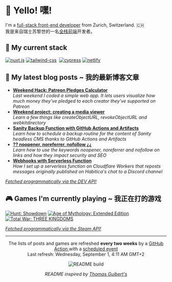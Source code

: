 <h1>👋 Yello! 嘿!</h1>

<p>I'm a <a href="https://css-tricks.com/ooooops-i-guess-were-full-stack-developers-now/">full-stack front-end developer</a> from Zurich, Switzerland. 🇨🇭<br />
我是来自瑞士苏黎世的一名<a href="https://css-tricks.com/ooooops-i-guess-were-full-stack-developers-now/">全栈前端</a>开发者。</p>

<h2>🍔 My current stack</h2>

<p>
 <a href="https:&#x2F;&#x2F;nuxtjs.org"><img alt="nuxt.js"
 src="https://img.shields.io/badge/Nuxt.js-00C58E?style=for-the-badge&logoColor=white&logo=nuxt.js" /></a>
 <a href="https:&#x2F;&#x2F;tailwindcss.com"><img alt="tailwind-css"
 src="https://img.shields.io/badge/Tailwind%20CSS-38B2AC?style=for-the-badge&logoColor=white&logo=tailwind-css" /></a>
 <a href="https:&#x2F;&#x2F;www.sanity.io"><img alt=""
 src="https://img.shields.io/badge/Sanity-fa1607?style=for-the-badge&logoColor=white&logo=" /></a>
 <a href="https:&#x2F;&#x2F;www.cypress.io"><img alt="cypress"
 src="https://img.shields.io/badge/Cypress-17202C?style=for-the-badge&logoColor=white&logo=cypress" /></a>
 <a href="https:&#x2F;&#x2F;www.netlify.com"><img alt="netlify"
 src="https://img.shields.io/badge/Netlify-00C7B7?style=for-the-badge&logoColor=white&logo=netlify" /></a>
</p> 


<h2>📝 My latest blog posts ~ 我的最新博客文章</h2>
<ul>
    <li> <a href="https:&#x2F;&#x2F;dev.to&#x2F;mornir&#x2F;weekend-hack-patreon-pledges-calculator-19m9"><b>Weekend Hack: Patreon Pledges Calculator</b></a><br/><i>Last weekend I coded a simple web app. It lets users visualize how much money they&#39;ve pledged to each creator they&#39;ve supported on Patreon</i></li>
    <li> <a href="https:&#x2F;&#x2F;dev.to&#x2F;mornir&#x2F;weekend-project-creating-a-media-viewer-3ef0"><b>Weekend project: creating a media viewer</b></a><br/><i>Learn a few things like createObjectURL, revokeObjectURL and webkitdirectory</i></li>
    <li> <a href="https:&#x2F;&#x2F;www.sanity.io&#x2F;guides&#x2F;studio-backup-github-actions-artifacts"><b>Sanity Backup Function with GitHub Actions and Artifacts</b></a><br/><i>Learn how to schedule a backup routine for the content of Sanity headless CMS thanks to GitHub Actions and Artifacts</i></li>
    <li> <a href="https:&#x2F;&#x2F;dev.to&#x2F;mornir&#x2F;noopener-noreferrer-nofollow-42cl"><b>?? noopener, noreferrer, nofollow ¿¿</b></a><br/><i>Learn how to use the keywords noopener, noreferrer and nofollow on links and how they impact security and SEO</i></li>
    <li> <a href="https:&#x2F;&#x2F;dev.to&#x2F;mornir&#x2F;webhooks-with-serverless-function-2h5k"><b>Webhooks with Serverless Function</b></a><br/><i>How I set up a serverless function on Cloudflare Workers that reposts messages originally published on Habitica&#39;s chat to a Discord channel</i></li>
</ul>
<p><i><a href="https://github.com/mornir/mornir/blob/master/index.js#L51">Fetched programmatically via the DEV API!</a></i></p>

<h2>🎮 Games I'm currently playing ~ 我正在打的游戏</h2>
<p>
 <a href="https://store.steampowered.com/agecheck/app/594650/"><img alt="Hunt: Showdown" title="Hunt: Showdown" src="http://media.steampowered.com/steamcommunity/public/images/apps/594650/7a7f693e439e96ad3d96d67d26bb7f7b96fe3271.jpg" /></a>
 <a href="https://store.steampowered.com/agecheck/app/266840/"><img alt="Age of Mythology: Extended Edition" title="Age of Mythology: Extended Edition" src="http://media.steampowered.com/steamcommunity/public/images/apps/266840/4b7d2e9491ecf24ebf34973d80ae1a0aa066edd5.jpg" /></a>
 <a href="https://store.steampowered.com/agecheck/app/779340/"><img alt="Total War: THREE KINGDOMS" title="Total War: THREE KINGDOMS" src="http://media.steampowered.com/steamcommunity/public/images/apps/779340/a516d0e689242fa5f0be34de0a34b02ec7bf3f65.jpg" /></a>
</p>
<p><i><a href="https://github.com/mornir/mornir/blob/master/index.js#L56">Fetched programmatically via the Steam API!</a></i></p>

------------
<p align="center">
  The lists of posts and games are refreshed <b>every two weeks</b> by a <a href="https://github.com/mornir/mornir/actions?query=workflow%3A%22README+build%22">GitHub Action </a> with a <a href="https://docs.github.com/en/actions/reference/events-that-trigger-workflows#scheduled-events">scheduled event</a>
  </br>Last refresh: Wednesday, September 1, 4:11 AM GMT+2 </br>
</p>
<p align="center">
  <img src="https://github.com/mornir/mornir/workflows/README%20build/badge.svg" alt="README build"/>
</p>
<p align="center">
  <i>README inspired by <a href="https://github.com/thmsgbrt/thmsgbrt">Thomas Guibert's</a></i>
</p>
